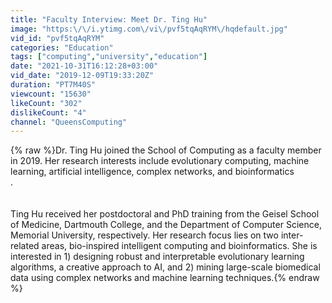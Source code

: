 ```yaml
---
title: "Faculty Interview: Meet Dr. Ting Hu"
image: "https:\/\/i.ytimg.com\/vi\/pvf5tqAqRYM\/hqdefault.jpg"
vid_id: "pvf5tqAqRYM"
categories: "Education"
tags: ["computing","university","education"]
date: "2021-10-31T16:12:28+03:00"
vid_date: "2019-12-09T19:33:20Z"
duration: "PT7M40S"
viewcount: "15630"
likeCount: "302"
dislikeCount: "4"
channel: "QueensComputing"
---
```

{% raw %}Dr. Ting Hu joined the School of Computing as a faculty member in 2019. Her research interests include evolutionary computing, machine learning, artificial intelligence, complex networks,  and bioinformatics<br />.<br /><br /><br />Ting Hu received her postdoctoral and PhD training from the Geisel School of Medicine, Dartmouth College, and the Department of Computer Science, Memorial University, respectively. Her research focus lies on two inter-related areas, bio-inspired intelligent computing and bioinformatics. She is interested in 1) designing robust and interpretable evolutionary learning algorithms, a creative approach to AI, and 2) mining large-scale biomedical data using complex networks and machine learning techniques.{% endraw %}

